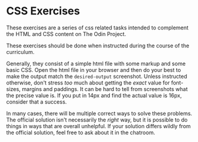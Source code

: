 # CSS Exercises

These exercises are a series of css related tasks intended to complement the HTML and CSS content on The Odin Project.

These exercises should be done when instructed during the course of the curriculum.

Generally, they consist of a simple html file with some markup and some basic CSS. Open the html file in your browser and then do your best to make the output match the `desired-output` screenshot. Unless instructed otherwise, don't stress _too_ much about getting the _exact_ value for font-sizes, margins and paddings. It can be hard to tell from screenshots what the precise value is. If you put in 14px and find the actual value is 16px, consider that a success.

In many cases, there will be multiple correct ways to solve these problems. The official solution isn't necessarily the _right_ way, but it is possible to do things in ways that are overall unhelpful.  If your solution differs wildly from the official solution, feel free to ask about it in the chatroom.